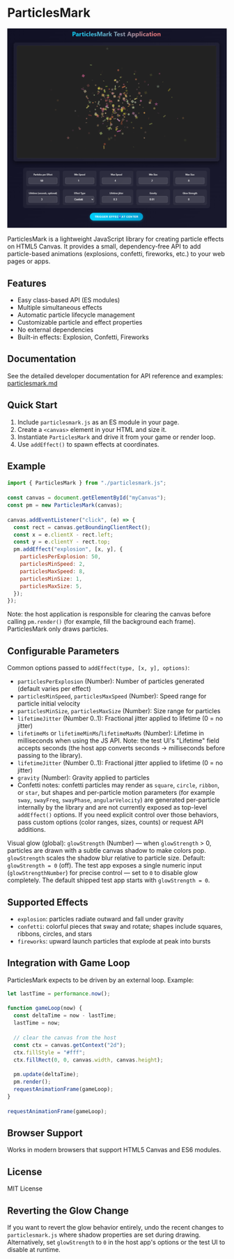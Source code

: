 # ParticlesMark

![ParticlesMark test app](./scrn1.png)

ParticlesMark is a lightweight JavaScript library for creating particle effects on HTML5 Canvas. It provides a small, dependency-free API to add particle-based animations (explosions, confetti, fireworks, etc.) to your web pages or apps.

## Features

- Easy class-based API (ES modules)
- Multiple simultaneous effects
- Automatic particle lifecycle management
- Customizable particle and effect properties
- No external dependencies
- Built-in effects: Explosion, Confetti, Fireworks

## Documentation

See the detailed developer documentation for API reference and examples: [particlesmark.md](./particlesmark.md)

## Quick Start

1. Include `particlesmark.js` as an ES module in your page.
2. Create a `<canvas>` element in your HTML and size it.
3. Instantiate `ParticlesMark` and drive it from your game or render loop.
4. Use `addEffect()` to spawn effects at coordinates.

## Example

```javascript
import { ParticlesMark } from "./particlesmark.js";

const canvas = document.getElementById("myCanvas");
const pm = new ParticlesMark(canvas);

canvas.addEventListener("click", (e) => {
  const rect = canvas.getBoundingClientRect();
  const x = e.clientX - rect.left;
  const y = e.clientY - rect.top;
  pm.addEffect("explosion", [x, y], {
    particlesPerExplosion: 50,
    particlesMinSpeed: 2,
    particlesMaxSpeed: 8,
    particlesMinSize: 1,
    particlesMaxSize: 5,
  });
});
```

Note: the host application is responsible for clearing the canvas before calling `pm.render()` (for example, fill the background each frame). ParticlesMark only draws particles.

## Configurable Parameters

Common options passed to `addEffect(type, [x, y], options)`:

- `particlesPerExplosion` (Number): Number of particles generated (default varies per effect)
- `particlesMinSpeed`, `particlesMaxSpeed` (Number): Speed range for particle initial velocity
- `particlesMinSize`, `particlesMaxSize` (Number): Size range for particles
- `lifetimeJitter` (Number 0..1): Fractional jitter applied to lifetime (0 = no jitter)
- `lifetimeMs` or `lifetimeMinMs`/`lifetimeMaxMs` (Number): Lifetime in milliseconds when using the JS API. Note: the test UI's "Lifetime" field accepts seconds (the host app converts seconds -> milliseconds before passing to the library).
- `lifetimeJitter` (Number 0..1): Fractional jitter applied to lifetime (0 = no jitter)
- `gravity` (Number): Gravity applied to particles
- Confetti notes: confetti particles may render as `square`, `circle`, `ribbon`, or `star`, but shapes and per-particle motion parameters (for example `sway`, `swayFreq`, `swayPhase`, `angularVelocity`) are generated per-particle internally by the library and are not currently exposed as top-level `addEffect()` options. If you need explicit control over those behaviors, pass custom options (color ranges, sizes, counts) or request API additions.

Visual glow (global): `glowStrength` (Number) — when `glowStrength` > 0, particles are drawn with a subtle canvas shadow to make colors pop. `glowStrength` scales the shadow blur relative to particle size. Default: `glowStrength = 0` (off).
The test app exposes a single numeric input (`glowStrengthNumber`) for precise control — set to `0` to disable glow completely. The default shipped test app starts with `glowStrength = 0`.

## Supported Effects

- `explosion`: particles radiate outward and fall under gravity
- `confetti`: colorful pieces that sway and rotate; shapes include squares, ribbons, circles, and stars
- `fireworks`: upward launch particles that explode at peak into bursts

## Integration with Game Loop

ParticlesMark expects to be driven by an external loop. Example:

```javascript
let lastTime = performance.now();

function gameLoop(now) {
  const deltaTime = now - lastTime;
  lastTime = now;

  // clear the canvas from the host
  const ctx = canvas.getContext("2d");
  ctx.fillStyle = "#fff";
  ctx.fillRect(0, 0, canvas.width, canvas.height);

  pm.update(deltaTime);
  pm.render();
  requestAnimationFrame(gameLoop);
}

requestAnimationFrame(gameLoop);
```

## Browser Support

Works in modern browsers that support HTML5 Canvas and ES6 modules.

## License

MIT License

## Reverting the Glow Change

If you want to revert the glow behavior entirely, undo the recent changes to `particlesmark.js` where shadow properties are set during drawing. Alternatively, set `glowStrength` to `0` in the host app's options or the test UI to disable at runtime.
